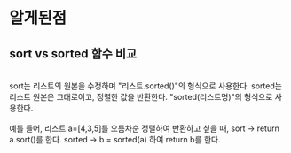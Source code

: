 # 알게된점  
## sort  vs  sorted 함수 비교  
<br/>
sort는 리스트의 원본을 수정하며 "리스트.sorted()"의 형식으로 사용한다.  
sorted는 리스트 원본은 그대로이고, 정렬한 값을 반환한다. "sorted(리스트명)"의 형식으로 사용한다.  
<br/><br/>  
예를 들어, 리스트 a=[4,3,5]를 오름차순 정렬하여 반환하고 싶을 때,  
sort -> return a.sort()를 한다.  
sorted -> b = sorted(a) 하여 return b를 한다.  

